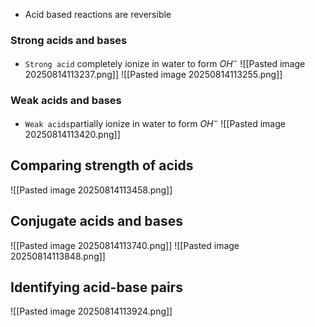 * Acid based reactions are reversible
### Strong acids and bases 
* `Strong acid` completely ionize in water to form $OH^-$
![[Pasted image 20250814113237.png]]
![[Pasted image 20250814113255.png]]

### Weak acids and bases
* `Weak acids`partially ionize in water to form $OH^-$
![[Pasted image 20250814113420.png]]

## Comparing strength of acids
![[Pasted image 20250814113458.png]]

## Conjugate acids and bases
![[Pasted image 20250814113740.png]]
![[Pasted image 20250814113848.png]]

## Identifying acid-base pairs
![[Pasted image 20250814113924.png]]